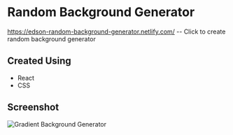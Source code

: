 # Random Background Generator

https://edson-random-background-generator.netlify.com/ -- Click to create random background generator

## Created Using

- React
- CSS

## Screenshot

![Gradient Background Generator](https://user-images.githubusercontent.com/37479186/66263005-16299e80-e81e-11e9-96e4-a6b29e79bb61.jpg)
